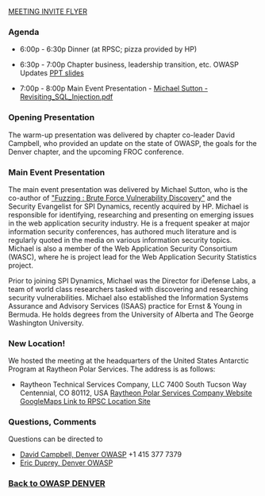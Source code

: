 [MEETING INVITE
FLYER](https://www.owasp.org/index.php/Image:OWASPmeetingflyerFeb20.jpg)

### Agenda

  - 6:00p - 6:30p Dinner (at RPSC; pizza provided by HP)

<!-- end list -->

  - 6:30p - 7:00p Chapter business, leadership transition, etc. OWASP
    Updates [PPT
    slides](https://www.owasp.org/images/5/57/DC_OWASP_FEB08_intro_v0.90.ppt)

<!-- end list -->

  - 7:00p - 8:00p Main Event Presentation - [Michael Sutton -
    Revisiting_SQL_Injection.pdf](https://www.owasp.org/images/3/39/Sutton_-_Revisiting_SQL_Injection.pdf)

### Opening Presentation

The warm-up presentation was delivered by chapter co-leader David
Campbell, who provided an update on the state of OWASP, the goals for
the Denver chapter, and the upcoming FROC conference.

### Main Event Presentation

The main event presentation was delivered by Michael Sutton, who is the
co-author of ["Fuzzing : Brute Force Vulnerability
Discovery"](http://www.amazon.com/Fuzzing-Brute-Force-Vulnerability-Discovery/dp/0321446119)
and the Security Evangelist for SPI Dynamics, recently acquired by HP.
Michael is responsible for identifying, researching and presenting on
emerging issues in the web application security industry. He is a
frequent speaker at major information security conferences, has authored
much literature and is regularly quoted in the media on various
information security topics. Michael is also a member of the Web
Application Security Consortium (WASC), where he is project lead for the
Web Application Security Statistics project.

Prior to joining SPI Dynamics, Michael was the Director for iDefense
Labs, a team of world class researchers tasked with discovering and
researching security vulnerabilities. Michael also established the
Information Systems Assurance and Advisory Services (ISAAS) practice for
Ernst & Young in Bermuda. He holds degrees from the University of
Alberta and The George Washington University.

### New Location\!

We hosted the meeting at the headquarters of the United States Antarctic
Program at Raytheon Polar Services. The address is as follows:

  - Raytheon Technical Services Company, LLC
    7400 South Tucson Way
    Centennial, CO
    80112, USA
    [Raytheon Polar Services Company Website](http://rpsc.raytheon.com/)
    [GoogleMaps Link to RPSC Location
    Site](http://maps.google.com/maps?q=7400+S+Tucson+Way,+Englewood,+CO+80112,+USA&ie=UTF8&z=16&iwloc=addr&om=0)

### Questions, Comments

Questions can be directed to

  - [David Campbell, Denver OWASP](mailto:dcampbell@owasp.org) +1 415
    377 7379
  - [Eric Duprey, Denver OWASP](mailto:eduprey@gmail.com)

### [Back to OWASP DENVER](https://www.owasp.org/index.php/Denver)